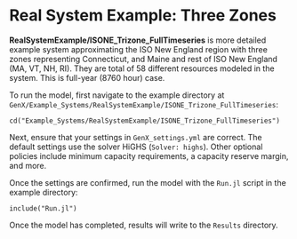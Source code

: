 # Real System Example: Three Zones

**RealSystemExample/ISONE_Trizone_FullTimeseries** is  more detailed example system approximating the ISO New England region with three zones representing  Connecticut, and Maine and rest of ISO New England (MA, VT, NH, RI).
They are total of 58 different resources modeled in the system.
This is full-year (8760 hour) case.

To run the model, first navigate to the example directory at `GenX/Example_Systems/RealSystemExample/ISONE_Trizone_FullTimeseries`:

`cd("Example_Systems/RealSystemExample/ISONE_Trizone_FullTimeseries")`

Next, ensure that your settings in `GenX_settings.yml` are correct.
The default settings use the solver HiGHS (`Solver: highs`).
Other optional policies include minimum capacity requirements, a capacity reserve margin, and more. 

Once the settings are confirmed, run the model with the `Run.jl` script in the example directory:

`include("Run.jl")`

Once the model has completed, results will write to the `Results` directory.
